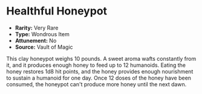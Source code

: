 # Healthful Honeypot

- **Rarity:** Very Rare
- **Type:** Wondrous Item
- **Attunement:** No
- **Source:** Vault of Magic

This clay honeypot weighs 10 pounds. A sweet aroma wafts constantly from it, and it produces enough honey to feed up to 12 humanoids. Eating the honey restores 1d8 hit points, and the honey provides enough nourishment to sustain a humanoid for one day. Once 12 doses of the honey have been consumed, the honeypot can't produce more honey until the next dawn.
